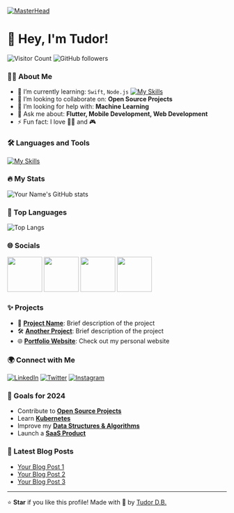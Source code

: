 [![MasterHead](https://firebasestorage.googleapis.com/v0/b/flexi-coding.appspot.com/o/dempgi7-520f8d5f-63d4-4453-8822-dbc149ae27f8.gif?alt=media&token=91c0c7b2-93c3-4029-b011-1a8703c5730d)](https://rishavchanda.io)
# 👋 Hey, I'm Tudor!

![Visitor Count](https://komarev.com/ghpvc/?username=tudordb12&style=flat-square) ![GitHub followers](https://img.shields.io/github/followers/tudordb12?style=flat-square)

### 👨‍💻 About Me

- 🌱 I’m currently learning: `Swift`, `Node.js` [![My Skills](https://skillicons.dev/icons?i=dart,html,js,firebase,git,gitlab,swift,netlify)](https://skillicons.dev)
- 👯 I’m looking to collaborate on: **Open Source Projects**
- 🤔 I’m looking for help with: **Machine Learning**
- 💬 Ask me about: **Flutter, Mobile Development, Web Development**
- ⚡ Fun fact: I love 🧗‍♂️ and 🎮

### 🛠️ Languages and Tools

[![My Skills](https://skillicons.dev/icons?i=flutter,dart,html,js,firebase,git,gitlab,swift,netlify,apple,windows)](https://skillicons.dev)

### 🔥 My Stats

![Your Name's GitHub stats](https://github-readme-stats.vercel.app/api?username=tudordb12&show_icons=true&theme=monokai)

### 🚀 Top Languages

![Top Langs](https://github-readme-stats.vercel.app/api/top-langs/?username=tudordb12&layout=compact&theme=midnight-purple)

### 🌐 Socials

[<img src="https://png.pngtree.com/png-vector/20221018/ourmid/pngtree-instagram-icon-png-image_6315974.png" width="80"/>](https://instagram.com/tudor_db)
[<img src="https://cdn.icon-icons.com/icons2/2108/PNG/512/gitlab_icon_130930.png" width="80"/>](https://gitlab.com/tudordb12)
[<img src="https://static-00.iconduck.com/assets.00/github-icon-512x511-mt75w1j3.png" width="80"/>](https://github.com/tudordb12)
[<img src="https://firebasestorage.googleapis.com/v0/b/ai-cuza-12bf2.appspot.com/o/o3wqv82oqup91.png?alt=media&token=cc27491e-729e-46ee-a4a7-f2d007e428c0" width="80"/>](https://discord.com)

### ✨ Projects

- 🚀 **[Project Name](https://github.com/yourusername/projectname)**: Brief description of the project
- 🛠️ **[Another Project](https://github.com/yourusername/projectname)**: Brief description of the project
- 🌐 **[Portfolio Website](https://yourportfolio.com)**: Check out my personal website

### 🌍 Connect with Me

[![LinkedIn](https://img.shields.io/badge/-LinkedIn-0077B5?style=flat&logo=Linkedin&logoColor=white)](https://linkedin.com/in/yourusername) [![Twitter](https://img.shields.io/badge/-Twitter-1DA1F2?style=flat&logo=Twitter&logoColor=white)](https://twitter.com/yourusername) [![Instagram](https://img.shields.io/badge/-Instagram-E4405F?style=flat&logo=Instagram&logoColor=white)](https://instagram.com/yourusername)

### 🎯 Goals for 2024

- Contribute to **[Open Source Projects](https://github.com/topics/open-source)**
- Learn **[Kubernetes](https://kubernetes.io/)**
- Improve my **[Data Structures & Algorithms](https://leetcode.com/)**
- Launch a **[SaaS Product](https://saasproduct.com/)**

### 🌱 Latest Blog Posts

- [Your Blog Post 1](https://yourblog.com/post1)
- [Your Blog Post 2](https://yourblog.com/post2)
- [Your Blog Post 3](https://yourblog.com/post3)

---

⭐️ **Star** if you like this profile! Made with 💖 by [Tudor D.B.](https://github.com/tudordb12)
